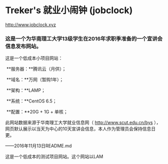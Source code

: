 # Treker's 就业小闹钟 (jobclock)

http://www.jobclock.xyz



### 这是一个为华南理工大学13级学生在2016年求职季准备的一个宣讲会信息发布网站。



这是一个低成本小项目网站：

​	**服务器：**腾讯云（月供）；

​	**域名：**万网（暂购1年）；

​	**架构：**LAMP；

​	**系统：**CentOS 6.5；

​	**配置：**20G + 1G + 单核；



此网站数据来源于华南理工大学就业信息网（ http://www.scut.edu.cn/bys ），网页默认展示以当天为中心的10天宣讲会信息，本人作为管理员会保持信息日更。



















——2016年11月13日README.md

这是一个低成本的测试项目网站。这个网站以LAM